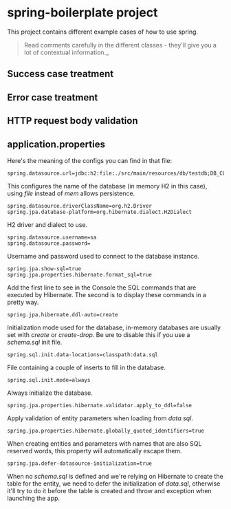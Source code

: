 # spring-boilerplate project

This project contains different example cases of how to use spring.

> Read comments carefully in the different classes - they'll give you a lot of contextual information._

## Success case treatment


## Error case treatment


## HTTP request body validation


## application.properties
Here's the meaning of the configs you can find in that file:

    spring.datasource.url=jdbc:h2:file:./src/main/resources/db/testdb;DB_CLOSE_ON_EXIT=FALSE

This configures the name of the database (in memory H2 in this case), using _file_ instead of _mem_ allows persistence.

    spring.datasource.driverClassName=org.h2.Driver
    spring.jpa.database-platform=org.hibernate.dialect.H2Dialect

H2 driver and dialect to use.

    spring.datasource.username=sa
    spring.datasource.password=

Username and password used to connect to the database instance.

    spring.jpa.show-sql=true
    spring.jpa.properties.hibernate.format_sql=true

Add the first line to see in the Console the SQL commands that are executed by Hibernate.
The second is to display these commands in a pretty way.

    spring.jpa.hibernate.ddl-auto=create

Initialization mode used for the database, in-memory databases are usually set with _create_ or _create-drop_.
Be ure to disable this if you use a _schema.sql_ init file.

    spring.sql.init.data-locations=classpath:data.sql

File containing a couple of inserts to fill in the database.

    spring.sql.init.mode=always

Always initialize the database.

    spring.jpa.properties.hibernate.validator.apply_to_ddl=false

Apply validation of entity parameters when loading from _data.sql_.

    spring.jpa.properties.hibernate.globally_quoted_identifiers=true

When creating entities and parameters with names that are also SQL reserved words, this property will automatically
escape them.

    spring.jpa.defer-datasource-initialization=true

When no _schema.sql_ is defined and we're relying on Hibernate to create the table for the entity, we need to defer
the initialization of _data.sql_, otherwise it'll try to do it before the table is created and throw and exception when
launching the app.


